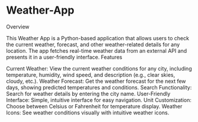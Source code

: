 # Weather-App

Overview

This Weather App is a Python-based application that allows users to check the current weather, forecast, and other weather-related details for any location. The app fetches real-time weather data from an external API and presents it in a user-friendly interface.
Features

Current Weather: View the current weather conditions for any city, including temperature, humidity, wind speed, and description (e.g., clear skies, cloudy, etc.).
Weather Forecast: Get the weather forecast for the next few days, showing predicted temperatures and conditions.
Search Functionality: Search for weather details by entering the city name.
User-Friendly Interface: Simple, intuitive interface for easy navigation.
Unit Customization: Choose between Celsius or Fahrenheit for temperature display.
Weather Icons: See weather conditions visually with intuitive weather icons.
